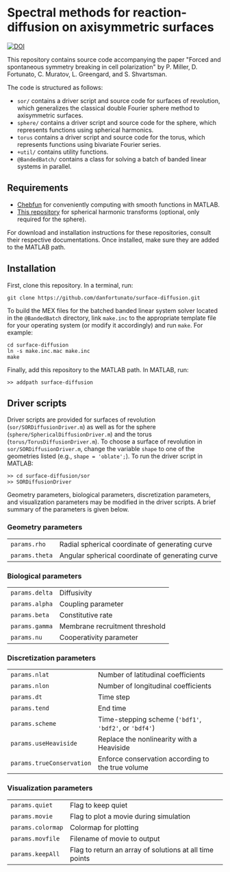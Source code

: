 # Spectral methods for reaction-diffusion on axisymmetric surfaces

[![DOI](https://zenodo.org/badge/DOI/10.5281/zenodo.6762738.svg)](https://doi.org/10.5281/zenodo.6762738)

This repository contains source code accompanying the paper "Forced and spontaneous symmetry breaking in cell polarization" by P. Miller, D. Fortunato, C. Muratov, L. Greengard, and S. Shvartsman.

The code is structured as follows:
* `sor/` contains a driver script and source code for surfaces of revolution, which generalizes the classical double Fourier sphere method to axisymmetric surfaces.
* `sphere/` contains a driver script and source code for the sphere, which represents functions using spherical harmonics.
* `torus` contains a driver script and source code for the torus, which represents functions using bivariate Fourier series.
* `+util/` contains utility functions.
* `@BandedBatch/` contains a class for solving a batch of banded linear systems in parallel.

## Requirements

* [Chebfun](http://www.chebfun.org/) for conveniently computing with smooth functions in MATLAB.
* [This repository](https://github.com/danfortunato/spherical-harmonic-interfaces) for spherical harmonic transforms (optional, only required for the sphere).

For download and installation instructions for these repositories, consult their respective documentations. Once installed, make sure they are added to the MATLAB path.

## Installation

First, clone this repository. In a terminal, run:
```
git clone https://github.com/danfortunato/surface-diffusion.git
```
To build the MEX files for the batched banded linear system solver located in the `@BandedBatch` directory, link `make.inc` to the appropriate template file for your operating system (or modify it accordingly) and run `make`. For example:
```
cd surface-diffusion
ln -s make.inc.mac make.inc
make
```
Finally, add this repository to the MATLAB path. In MATLAB, run:
```
>> addpath surface-diffusion
```

## Driver scripts

Driver scripts are provided for surfaces of revolution (`sor/SORDiffusionDriver.m`) as well as for the sphere (`sphere/SphericalDiffusionDriver.m`) and the torus (`torus/TorusDiffusionDriver.m`). To choose a surface of revolution in `sor/SORDiffusionDriver.m`, change the variable `shape` to one of the geometries listed (e.g., `shape = 'oblate';`). To run the driver script in MATLAB:
```
>> cd surface-diffusion/sor
>> SORDiffusionDriver
```

Geometry parameters, biological parameters, discretization parameters, and visualization parameters may be modified in the driver scripts. A brief summary of the parameters is given below.

### Geometry parameters

<table>
  <tr>
    <td><code>params.rho</code></td>
    <td>Radial spherical coordinate of generating curve</td>
  </tr>
  <tr>
    <td><code>params.theta</code></td>
    <td>Angular spherical coordinate of generating curve</td>
  </tr>
</table>

### Biological parameters

<table>
  <tr>
    <td><code>params.delta</code></td>
    <td>Diffusivity</td>
  </tr>
  <tr>
    <td><code>params.alpha</code></td>
    <td>Coupling parameter</td>
  </tr>
  <tr>
    <td><code>params.beta</code></td>
    <td>Constitutive rate</td>
  </tr>
  <tr>
    <td><code>params.gamma</code></td>
    <td>Membrane recruitment threshold</td>
  </tr>
  <tr>
    <td><code>params.nu</code></td>
    <td>Cooperativity parameter</td>
  </tr>
</table>

### Discretization parameters

<table>
  <tr>
    <td><code>params.nlat</code></td>
    <td>Number of latitudinal coefficients</td>
  </tr>
  <tr>
    <td><code>params.nlon</code></td>
    <td>Number of longitudinal coefficients</td>
  </tr>
  <tr>
    <td><code>params.dt</code></td>
    <td>Time step</td>
  </tr>
  <tr>
    <td><code>params.tend</code></td>
    <td>End time</td>
  </tr>
  <tr>
    <td><code>params.scheme</code></td>
    <td>Time-stepping scheme (<code>'bdf1'</code>, <code>'bdf2'</code>, or <code>'bdf4'</code>)</td>
  </tr>
  <tr>
    <td><code>params.useHeaviside</code></td>
    <td>Replace the nonlinearity with a Heaviside</td>
  </tr>
  <tr>
    <td><code>params.trueConservation</code></td>
    <td>Enforce conservation according to the true volume</td>
  </tr>
</table>

### Visualization parameters

<table>
  <tr>
    <td><code>params.quiet</code></td>
    <td>Flag to keep quiet</td>
  </tr>
  <tr>
    <td><code>params.movie</code></td>
    <td>Flag to plot a movie during simulation</td>
  </tr>
  <tr>
    <td><code>params.colormap</code></td>
    <td>Colormap for plotting</td>
  </tr>
  <tr>
    <td><code>params.movfile</code></td>
    <td>Filename of movie to output</td>
  </tr>
  <tr>
    <td><code>params.keepAll</code></td>
    <td>Flag to return an array of solutions at all time points</td>
  </tr>
</table>
